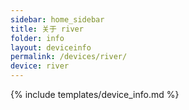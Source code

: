 ```yaml
---
sidebar: home_sidebar
title: 关于 river
folder: info
layout: deviceinfo
permalink: /devices/river/
device: river
---
```

{% include templates/device_info.md %}
